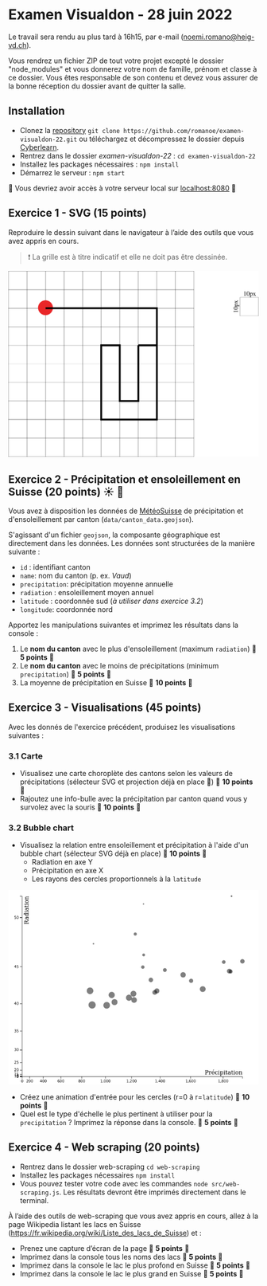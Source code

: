 # Examen Visualdon - 28 juin 2022

Le travail sera rendu au plus tard à 16h15, par e-mail (noemi.romano@heig-vd.ch). 

Vous rendrez un fichier ZIP de tout votre projet excepté le dossier "node_modules" et vous donnerez votre nom de famille, prénom et classe à ce dossier. Vous êtes responsable de son contenu et devez vous assurer de la bonne réception du dossier avant de quitter la salle.
## Installation
* Clonez la [repository](https://github.com/romanoe/examen-visualdon-22/) `git clone https://github.com/romanoe/examen-visualdon-22.git` ou téléchargez et décompressez le dossier depuis [Cyberlearn](https://cyberlearn.hes-so.ch/course/view.php?id=21037#section-9).
* Rentrez dans le dossier *examen-visualdon-22* :  ``cd examen-visualdon-22``
* Installez les packages nécessaires : ```npm install```
* Démarrez le serveur : ```npm start```

:rocket: Vous devriez avoir accès à votre serveur local sur [localhost:8080](http:localhost:8080) :rocket:

## Exercice 1 - SVG (15 points)
Reproduire le dessin suivant dans le navigateur à l’aide des outils que vous avez appris en cours.

> :exclamation: La grille est à titre indicatif et elle ne doit pas être dessinée. 

![dessin](dessin_svg.png)

## Exercice 2 - Précipitation et ensoleillement en Suisse (20 points) :sunny: :rainbow:
Vous avez à disposition les données de [MétéoSuisse](https://www.meteosuisse.admin.ch/home/climat/le-climat-suisse-en-detail/raeumliche-klimaanalysen.html)
de précipitation et d'ensoleillement par canton (`data/canton_data.geojson`). 

S'agissant d'un fichier `geojson`, la composante géographique est directement dans les données. Les données sont structurées de la manière suivante :

* `id` : identifiant canton
* `name`: nom du canton (p. ex. _Vaud_)
* `precipitation`: précipitation moyenne annuelle  
* `radiation` : ensoleillement moyen annuel
* `latitude` : coordonnée sud (_à utiliser dans exercice 3.2_)
* `longitude`: coordonnée nord 

Apportez les manipulations suivantes et imprimez les résultats dans la console :

1. Le **nom du canton** avec le plus d'ensoleillement (maximum `radiation`) :dart: **5 points** :dart:
2. Le **nom du canton** avec le moins de précipitations (minimum `precipitation`) :dart: **5 points** :dart:
3. La moyenne de précipitation en Suisse :dart: **10 points** :dart:

## Exercice 3 - Visualisations (45 points)
Avec les donnés de l'exercice précédent, produisez les visualisations suivantes :

### 3.1 Carte
* Visualisez une carte choroplète des cantons selon les valeurs de précipitations (sélecteur SVG et projection déjà en place :gift:) :dart: **10 points** :dart:
* Rajoutez une info-bulle avec la précipitation par canton quand vous y survolez avec la souris :dart: **10 points** :dart:
          
### 3.2 Bubble chart
* Visualisez la relation entre ensoleillement et précipitation à l'aide d'un bubble chart (sélecteur SVG déjà en place) :dart: **10 points** :dart:
  * Radiation en axe Y
  * Précipitation en axe X
  * Les rayons des cercles proportionnels à la `latitude`

![bubble_chart](bubble_chart.png)

* Créez une animation d'entrée pour les cercles (r=0 à r=`latitude`)  :dart: **10 points** :dart:
* Quel est le type d'échelle le plus pertinent à utiliser pour la `precipitation` ? Imprimez la réponse dans la console. :dart: **5 points** :dart:

 ## Exercice 4 - Web scraping (20 points)
* Rentrez dans le dossier web-scraping `cd web-scraping`
* Installez les packages nécessaires `npm install`
* Vous pouvez tester votre code avec les commandes `node src/web-scraping.js`. Les résultats devront être imprimés directement dans le terminal.

À l’aide des outils de web-scraping que vous avez appris en cours, allez à la page Wikipedia listant les lacs en Suisse (https://fr.wikipedia.org/wiki/Liste_des_lacs_de_Suisse) et :

* Prenez une capture d’écran de la page :dart: **5 points** :dart:
* Imprimez dans la console tous les noms des lacs :dart: **5 points** :dart:
* Imprimez dans la console le lac le plus profond en Suisse :dart: **5 points** :dart:
* Imprimez dans la console le lac le plus grand en Suisse :dart: **5 points** :dart:


